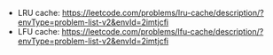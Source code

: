- LRU cache: https://leetcode.com/problems/lru-cache/description/?envType=problem-list-v2&envId=2imtjcfi
- LFU cache: https://leetcode.com/problems/lfu-cache/description/?envType=problem-list-v2&envId=2imtjcfi